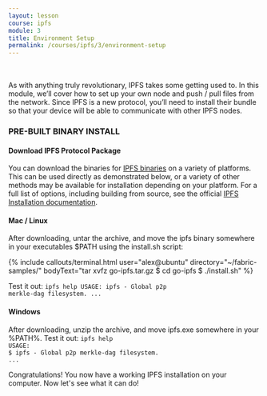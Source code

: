 ```yaml
---
layout: lesson
course: ipfs
module: 3
title: Environment Setup
permalink: /courses/ipfs/3/environment-setup
---
```

<br>
<br>
<span class="openingParagraph">
As with anything truly revolutionary, IPFS takes some getting used to. In this module, we’ll cover how to set up your own node and push / pull files from the network. Since IPFS is a new protocol, you’ll need to install their bundle so that your device will be able to communicate with other IPFS nodes.</span>
<h3>PRE-BUILT BINARY INSTALL</h3>
<h4>Download IPFS Protocol Package</h4>
You can download the binaries for <a href="https://dist.ipfs.io/#go-ipfs">IPFS binaries</a> on a variety of platforms. This can be used directly as demonstrated below, or a variety of other methods may be available for installation depending on your platform. For a full list of options, including building from source, see the official <a href="https://docs.ipfs.io/introduction/install/">IPFS Installation documentation</a>.
<h4>Mac / Linux</h4>
After downloading, untar the archive, and move the ipfs binary somewhere in your executables $PATH using the install.sh script:

{% include callouts/terminal.html
    user="alex@ubuntu"
    directory="~/fabric-samples/"
    bodyText="tar xvfz go-ipfs.tar.gz
$ cd go-ipfs
$ ./install.sh</code>"
%}

Test it out:
<code class="cli">ipfs help
USAGE:
ipfs - Global p2p merkle-dag filesystem.
...</code>
<h4>Windows</h4>
After downloading, unzip the archive, and move ipfs.exe somewhere in your %PATH%.
Test it out:
<code class="cli">ipfs help
USAGE:
$ ipfs - Global p2p merkle-dag filesystem.
...</code>

Congratulations! You now have a working IPFS installation on your computer. Now let's see what it can do!
